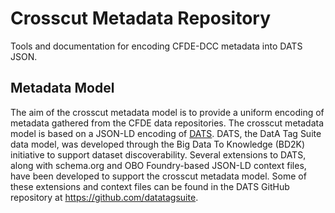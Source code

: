 
# Crosscut Metadata Repository

Tools and documentation for encoding CFDE-DCC metadata into DATS JSON.

## Metadata Model

The aim of the crosscut metadata model is to provide a uniform
encoding of metadata gathered from the CFDE data repositories. The
crosscut metadata model is based on a JSON-LD encoding of
[DATS](https://www.nature.com/articles/sdata201759). DATS, the DatA
Tag Suite data model, was developed through the Big Data To Knowledge
(BD2K) initiative to support dataset discoverability. Several
extensions to DATS, along with schema.org and OBO Foundry-based
JSON-LD context files, have been developed to support the crosscut
metadata model. Some of these extensions and context files can be found 
in the DATS GitHub repository at https://github.com/datatagsuite.





